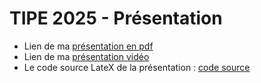 # TIPE 2025 - Présentation

* Lien de ma [présentation en pdf](/presentation/tipe_olivier_caffier_mpie.pdf)
* Lien de ma [présentation vidéo](https://youtu.be/8wDS5hNpqAs)
* Le code source LateX de la présentation : [code source](/presentation/tipe_olivier_caffier_mpie.tex)

